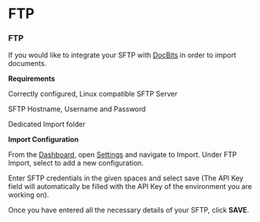 # FTP

### FTP <a href="#id-4ityf0p5vea5" id="id-4ityf0p5vea5"></a>

If you would like to integrate your SFTP with [DocBits](https://docbits.com/doc/docbits-getting-started/) in order to import documents.

**Requirements**

Correctly configured, Linux compatible SFTP Server

SFTP Hostname, Username and Password

Dedicated Import folder

**Import Configuration**

From the [Dashboard](https://docbits.com/doc/docbits-dashboard/), open [Settings](https://docbits.com/doc/settings/) and navigate to Import. Under FTP Import, select to add a new configuration.

Enter SFTP credentials in the given spaces and select save (The API Key field will automatically be filled with the API Key of the environment you are working on).

Once you have entered all the necessary details of your SFTP, click **SAVE**.

### &#x20;<a href="#wxfquhg1r86t" id="wxfquhg1r86t"></a>
